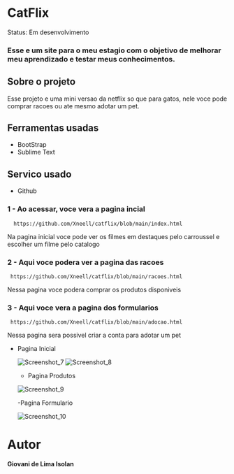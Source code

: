 <h1>CatFlix</h1>
 
 Status: Em desenvolvimento
 
 ### Esse e um site para o meu estagio com o objetivo de melhorar meu aprendizado e testar meus conhecimentos.
    
 <h2>Sobre o projeto</h2>
 <p>Esse projeto e uma mini versao da netflix so que para gatos, nele voce pode comprar racoes ou ate mesmo adotar um pet.<p>
 
 ## Ferramentas usadas
  * BootStrap
  * Sublime Text
 
 ## Servico usado
  * Github 

 ### 1 - Ao acessar, voce vera a pagina incial
      https://github.com/Xneell/catflix/blob/main/index.html
 
 <p>Na pagina inicial voce pode ver os filmes em destaques pelo carroussel e escolher um filme pelo catalogo<p>                          
              
### 2 - Aqui voce podera ver a pagina das racoes
     https://github.com/Xneell/catflix/blob/main/racoes.html
  <p>Nessa pagina voce podera comprar os produtos disponiveis<p>

  ### 3 - Aqui voce vera a pagina dos formularios 
     https://github.com/Xneell/catflix/blob/main/adocao.html
   <p>Nessa pagina sera possivel criar a conta para adotar um pet<p>
    
    
  - Pagina Inicial 
    
    ![Screenshot_7](https://user-images.githubusercontent.com/99011913/152789405-3ec66b5c-5575-4fb6-aeef-41ba64a7d9fe.png)
    ![Screenshot_8](https://user-images.githubusercontent.com/99011913/152789509-d1cdbc64-3c69-4ad9-94cc-389255e8e548.png)
    
    - Pagina Produtos
    
    ![Screenshot_9](https://user-images.githubusercontent.com/99011913/152789582-8cc24a22-5298-4376-b51c-84bbadd6244d.png)
     
     -Pagina Formulario
    
    ![Screenshot_10](https://user-images.githubusercontent.com/99011913/152789628-b7c608da-8721-4acb-b012-621524196db2.png)

# Autor
   **Giovani de Lima Isolan**

    

   
